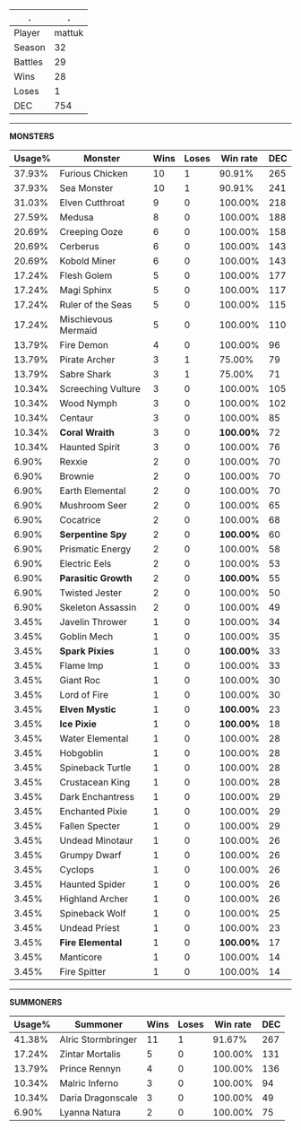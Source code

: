 .|.
|-|-
Player|mattuk
Season|32
Battles|29
Wins|28
Loses|1
DEC|754

---
**MONSTERS**

Usage%|Monster|Wins|Loses|Win rate|DEC|
-|-|-|-|-|-|
37.93%|Furious Chicken|10|1|90.91%|265|
37.93%|Sea Monster|10|1|90.91%|241|
31.03%|Elven Cutthroat|9|0|100.00%|218|
27.59%|Medusa|8|0|100.00%|188|
20.69%|Creeping Ooze|6|0|100.00%|158|
20.69%|Cerberus|6|0|100.00%|143|
20.69%|Kobold Miner|6|0|100.00%|143|
17.24%|Flesh Golem|5|0|100.00%|177|
17.24%|Magi Sphinx|5|0|100.00%|117|
17.24%|Ruler of the Seas|5|0|100.00%|115|
17.24%|Mischievous Mermaid|5|0|100.00%|110|
13.79%|Fire Demon|4|0|100.00%|96|
13.79%|Pirate Archer|3|1|75.00%|79|
13.79%|Sabre Shark|3|1|75.00%|71|
10.34%|Screeching Vulture|3|0|100.00%|105|
10.34%|Wood Nymph|3|0|100.00%|102|
10.34%|Centaur|3|0|100.00%|85|
10.34%|**Coral Wraith**|3|0|**100.00%**|72|
10.34%|Haunted Spirit|3|0|100.00%|76|
6.90%|Rexxie|2|0|100.00%|70|
6.90%|Brownie|2|0|100.00%|70|
6.90%|Earth Elemental|2|0|100.00%|70|
6.90%|Mushroom Seer|2|0|100.00%|65|
6.90%|Cocatrice|2|0|100.00%|68|
6.90%|**Serpentine Spy**|2|0|**100.00%**|60|
6.90%|Prismatic Energy|2|0|100.00%|58|
6.90%|Electric Eels|2|0|100.00%|53|
6.90%|**Parasitic Growth**|2|0|**100.00%**|55|
6.90%|Twisted Jester|2|0|100.00%|50|
6.90%|Skeleton Assassin|2|0|100.00%|49|
3.45%|Javelin Thrower|1|0|100.00%|34|
3.45%|Goblin Mech|1|0|100.00%|35|
3.45%|**Spark Pixies**|1|0|**100.00%**|33|
3.45%|Flame Imp|1|0|100.00%|33|
3.45%|Giant Roc|1|0|100.00%|30|
3.45%|Lord of Fire|1|0|100.00%|30|
3.45%|**Elven Mystic**|1|0|**100.00%**|23|
3.45%|**Ice Pixie**|1|0|**100.00%**|18|
3.45%|Water Elemental|1|0|100.00%|28|
3.45%|Hobgoblin|1|0|100.00%|28|
3.45%|Spineback Turtle|1|0|100.00%|28|
3.45%|Crustacean King|1|0|100.00%|28|
3.45%|Dark Enchantress|1|0|100.00%|29|
3.45%|Enchanted Pixie|1|0|100.00%|29|
3.45%|Fallen Specter|1|0|100.00%|29|
3.45%|Undead Minotaur|1|0|100.00%|26|
3.45%|Grumpy Dwarf|1|0|100.00%|26|
3.45%|Cyclops|1|0|100.00%|26|
3.45%|Haunted Spider|1|0|100.00%|26|
3.45%|Highland Archer|1|0|100.00%|26|
3.45%|Spineback Wolf|1|0|100.00%|25|
3.45%|Undead Priest|1|0|100.00%|23|
3.45%|**Fire Elemental**|1|0|**100.00%**|17|
3.45%|Manticore|1|0|100.00%|14|
3.45%|Fire Spitter|1|0|100.00%|14|

---
**SUMMONERS**

Usage%|Summoner|Wins|Loses|Win rate|DEC|
-|-|-|-|-|-|
41.38%|Alric Stormbringer|11|1|91.67%|267|
17.24%|Zintar Mortalis|5|0|100.00%|131|
13.79%|Prince Rennyn|4|0|100.00%|136|
10.34%|Malric Inferno|3|0|100.00%|94|
10.34%|Daria Dragonscale|3|0|100.00%|49|
6.90%|Lyanna Natura|2|0|100.00%|75|
